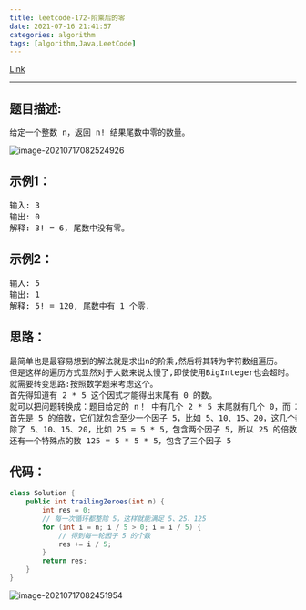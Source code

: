 ```yaml
---
title: leetcode-172-阶乘后的零
date: 2021-07-16 21:41:57
categories: algorithm
tags: [algorithm,Java,LeetCode]
---
```


[Link](https://leetcode-cn.com/problems/factorial-trailing-zeroes/)

<hr/>

## 题目描述:

<PRE>
给定一个整数 n，返回 n! 结果尾数中零的数量。
</pre>

![image-20210717082524926](https://gitee.com/cao_ziqiang/img/raw/master/20210717082524.png)

## 示例1：

<pre>
输入: 3
输出: 0
解释: 3! = 6, 尾数中没有零。
</pre>

## 示例2：

<pre>
输入: 5
输出: 1
解释: 5! = 120, 尾数中有 1 个零.
</pre>

## 思路：

<pre>
最简单也是最容易想到的解法就是求出n的阶乘,然后将其转为字符数组遍历。
但是这样的遍历方式显然对于大数来说太慢了,即使使用BigInteger也会超时。
就需要转变思路:按照数学题来考虑这个。
首先得知道有 2 * 5 这个因式才能得出末尾有 0 的数。
就可以把问题转换成：题目给定的 n！ 中有几个 2 * 5 末尾就有几个 0，而 2 是任何偶数都有的因子，所以只要考虑 n！ 中一共有多少个 5 就可以了
首先是 5 的倍数，它们就包含至少一个因子 5，比如 5、10、15、20，这几个都是 5 的倍数且只包含一个因子 5
除了 5、10、15、20，比如 25 = 5 * 5，包含两个因子 5，所以 25 的倍数 50、75 这些都包含了两个因子 5
还有一个特殊点的数 125 = 5 * 5 * 5，包含了三个因子 5
</pre>

## 代码：

```java
class Solution {
    public int trailingZeroes(int n) {
        int res = 0;
        // 每一次循环都整除 5，这样就能满足 5、25、125
        for (int i = n; i / 5 > 0; i = i / 5) {
            // 得到每一轮因子 5 的个数
            res += i / 5;
        }
        return res;
    }
}
```

![image-20210717082451954](https://gitee.com/cao_ziqiang/img/raw/master/20210717082452.png)


